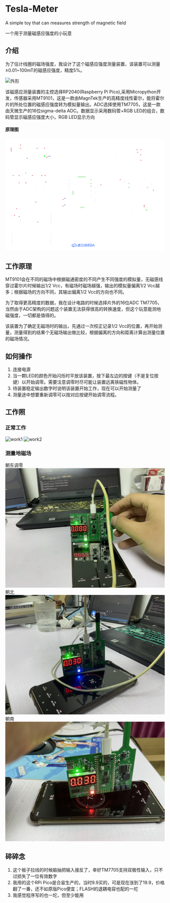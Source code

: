 # Tesla-Meter
A simple toy that can measures strength of magnetic field

一个用于测量磁感应强度的小玩意

## 介绍
为了估计线圈的磁场强度，我设计了这个磁感应强度测量装置，该装置可以测量±0.01~100mT的磁感应强度，精度5%。

![外形](resource/IMG_20240429_212745.jpg)

该磁感应测量装置的主控选择RP2040(Raspberry Pi Pico),采用Micropython开发，传感器采用MT9101，这是一款由MagnTek生产的高精度线性霍尔，能将霍尔片的所处位置的磁感应强度转为模拟量输出。ADC选择使用TM7705，这是一款由天微生产的16位sigma-delta ADC。数据显示采用数码管+RGB LED的组合，数码管显示磁感应强度大小，RGB LED显示方向

#### 原理图
![SCH](resource/SCH_Schematic.svg)

## 工作原理
MT9101会在不同的磁场中根据磁通密度的不同产生不同强度的模拟量，无磁感线穿过霍尔片时候输出1/2 Vcc，有磁场时磁场越强，输出的模拟量偏离1/2 Vcc越多；根据磁场的方向不同，其输出偏离1/2 Vcc的方向也不同。

为了取得更高精度的数据，我在设计电路的时候选择片外的16位ADC TM7705，当然由于ADC架构的问题这个装置无法获得很高的转换速度，但这个玩意能测地磁强度，一切都是值得的。

该装置为了确定无磁场时的输出，先通过一次校正记录1/2 Vcc的位置，再开始测量，测量得到的结果个无磁场输出做比较，根据偏离的方向和距离计算出测量位置的磁场情况。

## 如何操作
1. 连接电源
2. 当一颗LED的颜色开始闪烁时平放该装置，按下最左边的按键（不是复位按键）以开始调零。需要注意调零时尽可能让装置远离铁磁性物体。
3. 待装置稳定输出数字时说明该装置开始工作，现在可以开始测量了
4. 测量途中想要重新调零可以按对应按键开始调零流程。

## 工作照
### 正常工作
![work1](resource/IMG_20240429_212957.jpg)
![work2](resource/IMG_20240429_213007.jpg)

### 测量地磁场
朝东调零
![zero](resource/IMG_0332.JPG)
朝北
![north](resource/IMG_0337.JPG)
朝南
![south](resource/IMG_0338.JPG)

## 碎碎念
1. 这个板子拉线的时候脑抽把输入接反了，幸好TM7705支持双极性输入，只不过损失了一位有效数字
2. 我用的这个RPi Pico是合宙生产的，当时9.9买的，可是现在涨到了19.9，价格翻了一番，还不如原版Pico便宜；FLASH的退耦电容也配的一坨
3. 我感觉程序写的也一坨，但至少能用